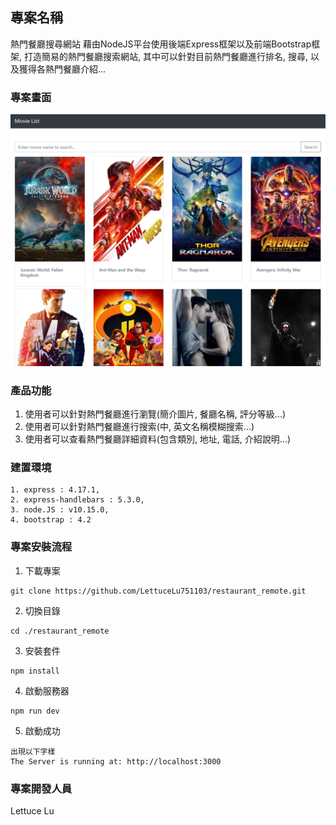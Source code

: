 ## 專案名稱 
熱門餐廳搜尋網站
藉由NodeJS平台使用後端Express框架以及前端Bootstrap框架, 打造簡易的熱門餐廳搜索網站, 其中可以針對目前熱門餐廳進行排名, 搜尋, 以及獲得各熱門餐廳介紹...

### 專案畫面
![image](https://github.com/LettuceLu751103/movie_list_remote/blob/master/movie_list_p1.png)

### 產品功能
1. 使用者可以針對熱門餐廳進行瀏覽(簡介圖片, 餐廳名稱, 評分等級...)
2. 使用者可以針對熱門餐廳進行搜索(中, 英文名稱模糊搜索...)
3. 使用者可以查看熱門餐廳詳細資料(包含類別, 地址, 電話, 介紹說明...)

### 建置環境
```
1. express : 4.17.1,
2. express-handlebars : 5.3.0,
3. node.JS : v10.15.0,
4. bootstrap : 4.2
```

### 專案安裝流程

1. 下載專案
```
git clone https://github.com/LettuceLu751103/restaurant_remote.git
```


2. 切換目錄
```
cd ./restaurant_remote
```

3. 安裝套件
```
npm install
```

4. 啟動服務器
```
npm run dev
```

5. 啟動成功
```
出現以下字樣
The Server is running at: http://localhost:3000
```

### 專案開發人員
Lettuce Lu
